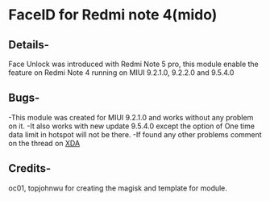 # FaceID for Redmi note 4(mido)

## Details-
Face Unlock was introduced with Redmi Note 5 pro, this module enable the feature on Redmi Note 4 running on MIUI 9.2.1.0, 9.2.2.0 and 9.5.4.0

## Bugs-
 -This module was created for MIUI 9.2.1.0 and works without any problem on it.
 -It also works with new update 9.5.4.0 except the option of One time data limit in hotspot will not be there.
 -If found any other problems comment on the thread on [XDA](https://forum.xda-developers.com/redmi-note-4/how-to/enable-faceid-redmi-note-4mido-running-t3753423)

## Credits-
oc01, topjohnwu for creating the magisk and template for module.
